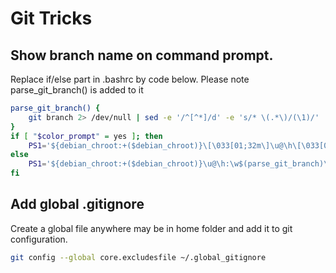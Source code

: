 # Git Tricks

## Show branch name on command prompt.

Replace if/else part in .bashrc by code below. Please note parse_git_branch() is added to it

```sh
parse_git_branch() {
    git branch 2> /dev/null | sed -e '/^[^*]/d' -e 's/* \(.*\)/(\1)/'
}
if [ "$color_prompt" = yes ]; then
    PS1='${debian_chroot:+($debian_chroot)}\[\033[01;32m\]\u@\h\[\033[00m\]:\[\033[01;34m\]\w\[\033[01;31m\]$(parse_git_branch)\[\033[00m\]\$ '
else
    PS1='${debian_chroot:+($debian_chroot)}\u@\h:\w$(parse_git_branch)\$ '
fi
```

## Add global .gitignore
Create a global file anywhere may be in home folder and add it to git configuration.
```sh
git config --global core.excludesfile ~/.global_gitignore
```
